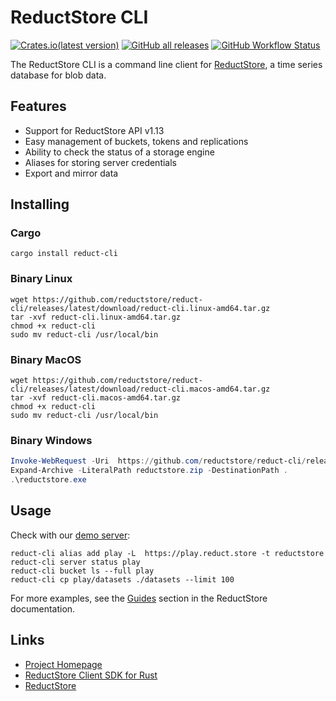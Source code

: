# ReductStore CLI


[![Crates.io(latest version)](https://img.shields.io/crates/dv/reduct-cli)](https://crates.io/crates/reduct-cli)
[![GitHub all releases](https://img.shields.io/github/downloads/reductstore/reduct-cli/total)](https://github.com/reductstore/reduct-cli/releases/latest)
[![GitHub Workflow Status](https://img.shields.io/github/actions/workflow/status/reductstore/reduct-cli/ci.yml?branch=main)](https://github.com/reductstore/reduct-cli/actions)


The ReductStore CLI is a command line client for [ReductStore](https://www.reduct.store), a time series database for
blob data.

## Features

* Support for ReductStore API v1.13
* Easy management of buckets, tokens and replications
* Ability to check the status of a storage engine
* Aliases for storing server credentials
* Export and mirror data

## Installing

### Cargo

```shell
cargo install reduct-cli
```

### Binary Linux

```shell
wget https://github.com/reductstore/reduct-cli/releases/latest/download/reduct-cli.linux-amd64.tar.gz
tar -xvf reduct-cli.linux-amd64.tar.gz
chmod +x reduct-cli
sudo mv reduct-cli /usr/local/bin
```

### Binary MacOS

```shell
wget https://github.com/reductstore/reduct-cli/releases/latest/download/reduct-cli.macos-amd64.tar.gz
tar -xvf reduct-cli.macos-amd64.tar.gz
chmod +x reduct-cli
sudo mv reduct-cli /usr/local/bin
```


### Binary Windows

```powershell
Invoke-WebRequest -Uri  https://github.com/reductstore/reduct-cli/releases/latest/download/reduct-cli.win-amd64.zip -OutFile reductstore.zip
Expand-Archive -LiteralPath reductstore.zip -DestinationPath .
.\reductstore.exe
```

## Usage

Check with our [demo server](https://play.reduct.store):

```shell
reduct-cli alias add play -L  https://play.reduct.store -t reductstore
reduct-cli server status play
reduct-cli bucket ls --full play
reduct-cli cp play/datasets ./datasets --limit 100
```

For more examples, see the [Guides](https://www.reduct.store/docs/guides) section in the ReductStore documentation.


## Links

* [Project Homepage](https://www.reduct.store)
* [ReductStore Client SDK for Rust](https://github.com/reductstore/reduct-rs)
* [ReductStore](https://github.com/reductstore/reductstore)
